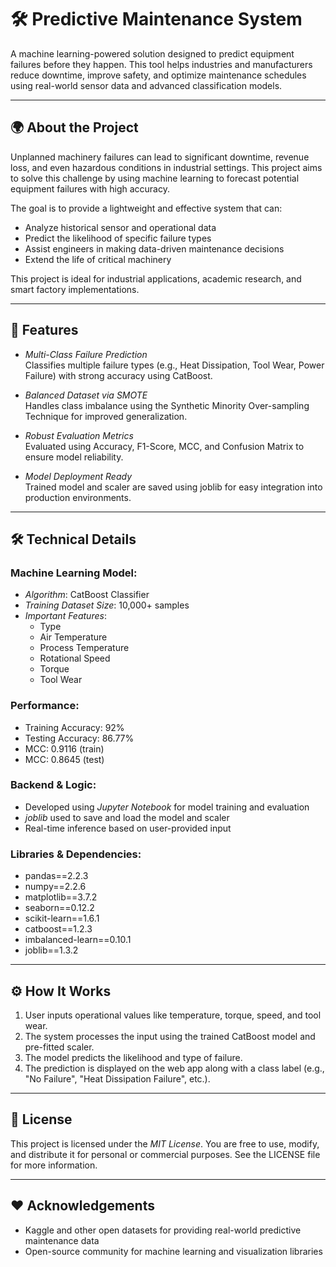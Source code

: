# 🛠 Predictive Maintenance System

A machine learning-powered solution designed to predict equipment failures before they happen. This tool helps industries and manufacturers reduce downtime, improve safety, and optimize maintenance schedules using real-world sensor data and advanced classification models.

---

## 🌍 About the Project

Unplanned machinery failures can lead to significant downtime, revenue loss, and even hazardous conditions in industrial settings. This project aims to solve this challenge by using machine learning to forecast potential equipment failures with high accuracy.

The goal is to provide a lightweight and effective system that can:
- Analyze historical sensor and operational data
- Predict the likelihood of specific failure types
- Assist engineers in making data-driven maintenance decisions
- Extend the life of critical machinery

This project is ideal for industrial applications, academic research, and smart factory implementations.

---

## 🌟 Features

- *Multi-Class Failure Prediction*  
  Classifies multiple failure types (e.g., Heat Dissipation, Tool Wear, Power Failure) with strong accuracy using CatBoost.

- *Balanced Dataset via SMOTE*  
  Handles class imbalance using the Synthetic Minority Over-sampling Technique for improved generalization.

- *Robust Evaluation Metrics*  
  Evaluated using Accuracy, F1-Score, MCC, and Confusion Matrix to ensure model reliability.

- *Model Deployment Ready*  
  Trained model and scaler are saved using joblib for easy integration into production environments.

---

## 🛠 Technical Details

### Machine Learning Model:

- *Algorithm*: CatBoost Classifier  
- *Training Dataset Size*: 10,000+ samples  
- *Important Features*:
  - Type  
  - Air Temperature  
  - Process Temperature  
  - Rotational Speed  
  - Torque  
  - Tool Wear  
### Performance:
  - Training Accuracy: 92%  
  - Testing Accuracy: 86.77%  
  - MCC: 0.9116 (train)
  - MCC: 0.8645 (test)

### Backend & Logic:

- Developed using *Jupyter Notebook* for model training and evaluation
- *joblib* used to save and load the model and scaler
- Real-time inference based on user-provided input

### Libraries & Dependencies:

- pandas==2.2.3  
- numpy==2.2.6  
- matplotlib==3.7.2  
- seaborn==0.12.2  
- scikit-learn==1.6.1  
- catboost==1.2.3  
- imbalanced-learn==0.10.1   
- joblib==1.3.2

---

## ⚙ How It Works

1. User inputs operational values like temperature, torque, speed, and tool wear.
2. The system processes the input using the trained CatBoost model and pre-fitted scaler.
3. The model predicts the likelihood and type of failure.
4. The prediction is displayed on the web app along with a class label (e.g., "No Failure", "Heat Dissipation Failure", etc.).

---

## 📜 License

This project is licensed under the *MIT License*. You are free to use, modify, and distribute it for personal or commercial purposes. See the LICENSE file for more information.

---

## ❤ Acknowledgements

- Kaggle and other open datasets for providing real-world predictive maintenance data  
- Open-source community for machine learning and visualization libraries  
